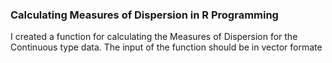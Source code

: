 ### Calculating Measures of Dispersion in R Programming

I created a function for calculating the Measures of Dispersion for the Continuous type data. The input of the function should be in vector formate
